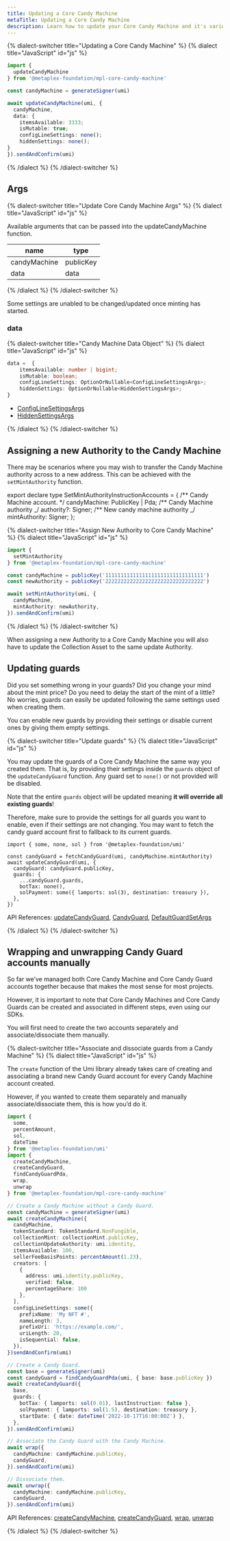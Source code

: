 ```yaml
---
title: Updating a Core Candy Machine
metaTitle: Updating a Core Candy Machine
description: Learn how to update your Core Candy Machine and it's various settings.
---
```


{% dialect-switcher title="Updating a Core Candy Machine" %}
{% dialect title="JavaScript" id="js" %}

```ts
import { 
  updateCandyMachine 
} from '@metaplex-foundation/mpl-core-candy-machine'

const candyMachine = generateSigner(umi)

await updateCandyMachine(umi, {
  candyMachine,
  data: {
    itemsAvailable: 3333;
    isMutable: true;
    configLineSettings: none();
    hiddenSettings: none();
}
}).sendAndConfirm(umi)
```

{% /dialect %}
{% /dialect-switcher %}

## Args

{% dialect-switcher title="Update Core Candy Machine Args" %}
{% dialect title="JavaScript" id="js" %}

Available arguments that can be passed into the updateCandyMachine function.

| name         | type      |
| ------------ | --------- |
| candyMachine | publicKey |
| data         | data      |

{% /dialect %}
{% /dialect-switcher %}

Some settings are unabled to be changed/updated once minting has started.

### data

{% dialect-switcher title="Candy Machine Data Object" %}
{% dialect title="JavaScript" id="js" %}

```ts
data =  {
    itemsAvailable: number | bigint;
    isMutable: boolean;
    configLineSettings: OptionOrNullable<ConfigLineSettingsArgs>;
    hiddenSettings: OptionOrNullable<HiddenSettingsArgs>;
}
```

- [ConfigLineSettingsArgs](/core-candy-machine/create#config-line-settings)
- [HiddenSettingsArgs](/core-candy-machine/create#hidden-settings)

{% /dialect %}
{% /dialect-switcher %}

## Assigning a new Authority to the Candy Machine

There may be scenarios where you may wish to transfer the Candy Machine authority across to a new address. This can be achieved with the `setMintAuthority` function.

export declare type SetMintAuthorityInstructionAccounts = {
/** Candy Machine account. \*/
candyMachine: PublicKey | Pda;
/** Candy Machine authority _/
authority?: Signer;
/\*\* New candy machine authority _/
mintAuthority: Signer;
};

{% dialect-switcher title="Assign New Authority to Core Candy Machine" %}
{% dialect title="JavaScript" id="js" %}

```ts
import { 
  setMintAuthority 
} from '@metaplex-foundation/mpl-core-candy-machine'

const candyMachine = publicKey('11111111111111111111111111111111')
const newAuthority = publicKey('22222222222222222222222222222222')

await setMintAuthority(umi, {
  candyMachine,
  mintAuthority: newAuthority,
}).sendAndConfirm(umi)
```

{% /dialect %}
{% /dialect-switcher %}

When assigning a new Authority to a Core Candy Machine you will also have to update the Collection Asset to the same update Authority.

## Updating guards

Did you set something wrong in your guards? Did you change your mind about the mint price? Do you need to delay the start of the mint of a little? No worries, guards can easily be updated following the same settings used when creating them.

You can enable new guards by providing their settings or disable current ones by giving them empty settings.

{% dialect-switcher title="Update guards" %}
{% dialect title="JavaScript" id="js" %}

You may update the guards of a Core Candy Machine the same way you created them. That is, by providing their settings inside the `guards` object of the `updateCandyGuard` function. Any guard set to `none()` or not provided will be disabled.

Note that the entire `guards` object will be updated meaning **it will override all existing guards**!

Therefore, make sure to provide the settings for all guards you want to enable, even if their settings are not changing. You may want to fetch the candy guard account first to fallback to its current guards.

```tsx
import { some, none, sol } from '@metaplex-foundation/umi'

const candyGuard = fetchCandyGuard(umi, candyMachine.mintAuthority)
await updateCandyGuard(umi, {
  candyGuard: candyGuard.publicKey,
  guards: {
    ...candyGuard.guards,
    botTax: none(),
    solPayment: some({ lamports: sol(3), destination: treasury }),
  },
})
```

API References: [updateCandyGuard](https://mpl-core-candy-machine-js-docs.vercel.app/functions/updateCandyGuard.html), [CandyGuard](https://mpl-core-candy-machine-js-docs.vercel.app/types/CandyGuard.html), [DefaultGuardSetArgs](https://mpl-core-candy-machine-js-docs.vercel.app/types/DefaultGuardSetArgs.html)

{% /dialect %}
{% /dialect-switcher %}

## Wrapping and unwrapping Candy Guard accounts manually

So far we’ve managed both Core Candy Machine and Core Candy Guard accounts together because that makes the most sense for most projects.

However, it is important to note that Core Candy Machines and Core Candy Guards can be created and associated in different steps, even using our SDKs.

You will first need to create the two accounts separately and associate/dissociate them manually.

{% dialect-switcher title="Associate and dissociate guards from a Candy Machine" %}
{% dialect title="JavaScript" id="js" %}

The `create` function of the Umi library already takes care of creating and associating a brand new Candy Guard account for every Candy Machine account created.

However, if you wanted to create them separately and manually associate/dissociate them, this is how you’d do it.

```ts
import { 
  some, 
  percentAmount, 
  sol, 
  dateTime 
} from '@metaplex-foundation/umi'
import { 
  createCandyMachine, 
  createCandyGuard, 
  findCandyGuardPda, 
  wrap, 
  unwrap 
} from '@metaplex-foundation/mpl-core-candy-machine'

// Create a Candy Machine without a Candy Guard.
const candyMachine = generateSigner(umi)
await createCandyMachine({
  candyMachine,
  tokenStandard: TokenStandard.NonFungible,
  collectionMint: collectionMint.publicKey,
  collectionUpdateAuthority: umi.identity,
  itemsAvailable: 100,
  sellerFeeBasisPoints: percentAmount(1.23),
  creators: [
    { 
      address: umi.identity.publicKey, 
      verified: false, 
      percentageShare: 100 
    },
  ],
  configLineSettings: some({
    prefixName: 'My NFT #',
    nameLength: 3,
    prefixUri: 'https://example.com/',
    uriLength: 20,
    isSequential: false,
  }),
})sendAndConfirm(umi)

// Create a Candy Guard.
const base = generateSigner(umi)
const candyGuard = findCandyGuardPda(umi, { base: base.publicKey })
await createCandyGuard({
  base,
  guards: {
    botTax: { lamports: sol(0.01), lastInstruction: false },
    solPayment: { lamports: sol(1.5), destination: treasury },
    startDate: { date: dateTime('2022-10-17T16:00:00Z') },
  },
}).sendAndConfirm(umi)

// Associate the Candy Guard with the Candy Machine.
await wrap({
  candyMachine: candyMachine.publicKey,
  candyGuard,
}).sendAndConfirm(umi)

// Dissociate them.
await unwrap({
  candyMachine: candyMachine.publicKey,
  candyGuard,
}).sendAndConfirm(umi)
```

API References: [createCandyMachine](https://mpl-core-candy-machine-js-docs.vercel.app/functions/createCandyMachine.html), [createCandyGuard](https://mpl-core-candy-machine-js-docs.vercel.app/functions/createCandyGuard.html), [wrap](https://mpl-core-candy-machine-js-docs.vercel.app/functions/wrap.html), [unwrap](https://mpl-core-candy-machine-js-docs.vercel.app/functions/unwrap.html)

{% /dialect %}
{% /dialect-switcher %}
